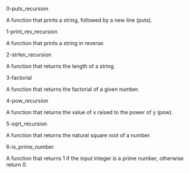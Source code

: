 0-puts_recursion

A function that prints a string, followed by a new line (puts).

1-print_rev_recursion

A function that prints a string in reverse.

2-strlen_recursion

A function that returns the length of a string.

3-factorial

A function that returns the factorial of a given number.

4-pow_recursion

A function that returns the value of x raised to the power of y (pow).

5-sqrt_recursion

A function that returns the natural square root of a number.

6-is_prime_number

A function that returns 1 if the input integer is a prime number, otherwise return 0.
